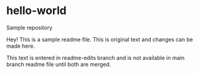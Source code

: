 # hello-world
Sample repository

Hey! This is a sample readme file.
This is original text and changes can be made here.

This text is entered in readme-edits branch and 
is not available in main branch readme file until both are merged.

